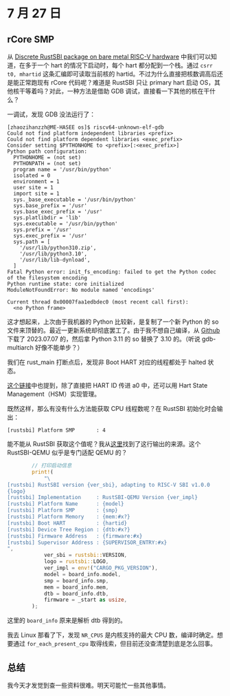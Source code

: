 # 7 月 27 日

## rCore SMP

从 [Discrete RustSBI package on bare metal RISC-V hardware](https://docs.rs/rustsbi/latest/rustsbi/#discrete-rustsbi-package-on-bare-metal-risc-v-hardware) 中我们可以知道，在多于一个 hart 的情况下启动时，每个 hart 都分配到一个栈。通过 ```csrr  t0, mhartid``` 这条汇编即可读取当前核的 hartid。不过为什么直接把核数调高后还是能正常跑现有 rCore 代码呢？难道是 RustSBI 只让 primary hart 启动 OS，其他核干等着吗？对此，一种方法是借助 GDB 调试，直接看一下其他的核在干什么？

一调试，发现 GDB 没法运行了：

```text
[zhaozihanzzh@ME-HASEE os]$ riscv64-unknown-elf-gdb
Could not find platform independent libraries <prefix>
Could not find platform dependent libraries <exec_prefix>
Consider setting $PYTHONHOME to <prefix>[:<exec_prefix>]
Python path configuration:
  PYTHONHOME = (not set)
  PYTHONPATH = (not set)
  program name = '/usr/bin/python'
  isolated = 0
  environment = 1
  user site = 1
  import site = 1
  sys._base_executable = '/usr/bin/python'
  sys.base_prefix = '/usr'
  sys.base_exec_prefix = '/usr'
  sys.platlibdir = 'lib'
  sys.executable = '/usr/bin/python'
  sys.prefix = '/usr'
  sys.exec_prefix = '/usr'
  sys.path = [
    '/usr/lib/python310.zip',
    '/usr/lib/python3.10',
    '/usr/lib/lib-dynload',
  ]
Fatal Python error: init_fs_encoding: failed to get the Python codec of the filesystem encoding
Python runtime state: core initialized
ModuleNotFoundError: No module named 'encodings'

Current thread 0x00007faa1edbdec0 (most recent call first):
  <no Python frame>
```

这才想起来，上次由于我机器的 Python 比较新，是复制了一个新 Python 的 so 文件来顶替的。最近一更新系统却彻底罢工了。由于我不想自己编译，从 [Github](https://github.com/riscv-collab/riscv-gnu-toolchain/releases) 下载了 2023.07.07 的，然后拿 Python 3.11 的 so 替换了 3.10 的。（听说 gdb-multiarch 好像不能单步？）

我们在 rust_main 打断点后，发现非 Boot HART 对应的线程都处于 halted 状态。

[这个链接](https://elinux.org/images/8/80/Initializing-riscv.pdf)中也提到，除了直接把 HART ID 传进 a0 中，还可以用 Hart State Management（HSM）实现管理。

既然这样，那么有没有什么方法能获取 CPU 线程数呢？在 RustSBI 初始化时会输出：

```text
[rustsbi] Platform SMP       : 4
```

能不能从 RustSBI 获取这个值呢？我从[这里](https://github.com/rustsbi/rustsbi-qemu/blob/main/rustsbi-qemu/src/main.rs)找到了这行输出的来源。这个 RustSBI-QEMU 似乎是专门适配 QEMU 的？

```rust
        // 打印启动信息
        print!(
            "\
[rustsbi] RustSBI version {ver_sbi}, adapting to RISC-V SBI v1.0.0
{logo}
[rustsbi] Implementation     : RustSBI-QEMU Version {ver_impl}
[rustsbi] Platform Name      : {model}
[rustsbi] Platform SMP       : {smp}
[rustsbi] Platform Memory    : {mem:#x?}
[rustsbi] Boot HART          : {hartid}
[rustsbi] Device Tree Region : {dtb:#x?}
[rustsbi] Firmware Address   : {firmware:#x}
[rustsbi] Supervisor Address : {SUPERVISOR_ENTRY:#x}
",
            ver_sbi = rustsbi::VERSION,
            logo = rustsbi::LOGO,
            ver_impl = env!("CARGO_PKG_VERSION"),
            model = board_info.model,
            smp = board_info.smp,
            mem = board_info.mem,
            dtb = board_info.dtb,
            firmware = _start as usize,
        );
```

这里的 ```board_info``` 原来是解析 dtb 得到的。

我去 Linux 那看了下，发现 `NR_CPUS` 是内核支持的最大 CPU 数，编译时确定。想要通过 ```for_each_present_cpu``` 取得线索，但目前还没查清楚到底是怎么回事。

## 总结

我今天才发觉到查一些资料很难。明天可能忙一些其他事情。